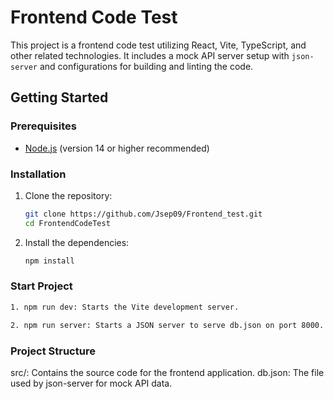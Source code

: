 # Frontend Code Test

This project is a frontend code test utilizing React, Vite, TypeScript, and other related technologies. It includes a mock API server setup with `json-server` and configurations for building and linting the code.

## Getting Started

### Prerequisites

- [Node.js](https://nodejs.org/) (version 14 or higher recommended)

### Installation

1. Clone the repository:

   ```bash
   git clone https://github.com/Jsep09/Frontend_test.git
   cd FrontendCodeTest
   ```

2. Install the dependencies:
   ```bash
   npm install
   ```

### Start Project

```bash
1. npm run dev: Starts the Vite development server.
```

```bash
2. npm run server: Starts a JSON server to serve db.json on port 8000.
```

### Project Structure

src/: Contains the source code for the frontend application.
db.json: The file used by json-server for mock API data.
